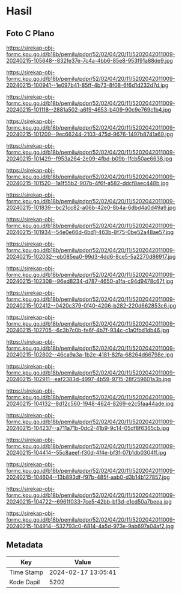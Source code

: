 # Hasil

## Foto C Plano

https://sirekap-obj-formc.kpu.go.id/b18b/pemilu/pdpr/52/02/04/20/11/5202042011009-20240215-105648--832fe37e-7c4a-4bb6-85e8-953f91a88de9.jpg

https://sirekap-obj-formc.kpu.go.id/b18b/pemilu/pdpr/52/02/04/20/11/5202042011009-20240215-100941--1e097b41-85ff-4b73-8f08-6f6d1d232d7d.jpg

https://sirekap-obj-formc.kpu.go.id/b18b/pemilu/pdpr/52/02/04/20/11/5202042011009-20240215-101118--2881a502-a6f9-4653-b409-90c9e769c1b4.jpg

https://sirekap-obj-formc.kpu.go.id/b18b/pemilu/pdpr/52/02/04/20/11/5202042011009-20240215-101209--9ec66244-2103-475d-9676-1497b8741a69.jpg

https://sirekap-obj-formc.kpu.go.id/b18b/pemilu/pdpr/52/02/04/20/11/5202042011009-20240215-101429--f953a264-2e09-4fbd-b09b-1fcb50ae6638.jpg

https://sirekap-obj-formc.kpu.go.id/b18b/pemilu/pdpr/52/02/04/20/11/5202042011009-20240215-101520--1a1f55b2-907b-4f6f-a582-ddcf8aec448b.jpg

https://sirekap-obj-formc.kpu.go.id/b18b/pemilu/pdpr/52/02/04/20/11/5202042011009-20240215-101839--bc21cc82-a06b-42e0-8b4a-6dbd4a0d49a9.jpg

https://sirekap-obj-formc.kpu.go.id/b18b/pemilu/pdpr/52/02/04/20/11/5202042011009-20240215-101934--54e0e66d-6bd1-463b-8f75-0be52a48ae57.jpg

https://sirekap-obj-formc.kpu.go.id/b18b/pemilu/pdpr/52/02/04/20/11/5202042011009-20240215-102032--eb085ea0-99d3-4dd6-8ce5-5a2270d86917.jpg

https://sirekap-obj-formc.kpu.go.id/b18b/pemilu/pdpr/52/02/04/20/11/5202042011009-20240215-102308--96ed8234-d787-4650-a1fa-c94d9478c67f.jpg

https://sirekap-obj-formc.kpu.go.id/b18b/pemilu/pdpr/52/02/04/20/11/5202042011009-20240215-102412--0420c379-0f40-4206-b282-220d662853c6.jpg

https://sirekap-obj-formc.kpu.go.id/b18b/pemilu/pdpr/52/02/04/20/11/5202042011009-20240215-102705--6c3b7c0b-fe6f-4b7f-934c-c1a0fbd1db46.jpg

https://sirekap-obj-formc.kpu.go.id/b18b/pemilu/pdpr/52/02/04/20/11/5202042011009-20240215-102802--46ca9a3a-1b2e-4181-82fa-68264d66798e.jpg

https://sirekap-obj-formc.kpu.go.id/b18b/pemilu/pdpr/52/02/04/20/11/5202042011009-20240215-102911--eaf2383d-4997-4b59-9715-28f259601a3b.jpg

https://sirekap-obj-formc.kpu.go.id/b18b/pemilu/pdpr/52/02/04/20/11/5202042011009-20240215-104132--8d12c560-1948-4624-8269-e2c5faa44ade.jpg

https://sirekap-obj-formc.kpu.go.id/b18b/pemilu/pdpr/52/02/04/20/11/5202042011009-20240215-104237--a711a71b-0dc2-41b9-9c14-05df8f6365cb.jpg

https://sirekap-obj-formc.kpu.go.id/b18b/pemilu/pdpr/52/02/04/20/11/5202042011009-20240215-104414--55c8aeef-f30d-4f4e-bf3f-07b1db0304ff.jpg

https://sirekap-obj-formc.kpu.go.id/b18b/pemilu/pdpr/52/02/04/20/11/5202042011009-20240215-104604--13b893df-f97b-485f-aab0-d3b14b127857.jpg

https://sirekap-obj-formc.kpu.go.id/b18b/pemilu/pdpr/52/02/04/20/11/5202042011009-20240215-104722--6961f033-7ce5-42bb-bf3d-e1cd50a7beea.jpg

https://sirekap-obj-formc.kpu.go.id/b18b/pemilu/pdpr/52/02/04/20/11/5202042011009-20240215-104914--532793c0-6814-4a5d-973e-9ab697a04af2.jpg


## Metadata

| Key        | Value               |
| ---------- | ------------------- |
| Time Stamp | 2024-02-17 13:05:41 |
| Kode Dapil | 5202                |



